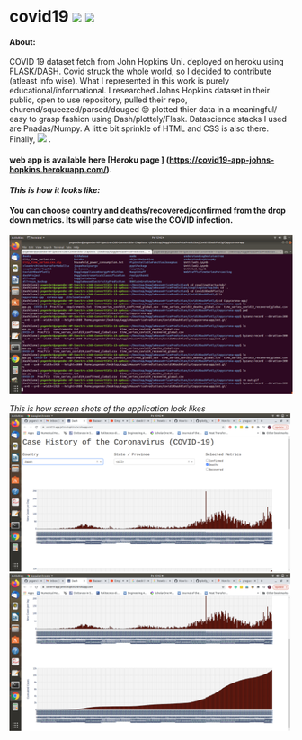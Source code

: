 # covid19 ![](https://img.shields.io/badge/Dpendencies-Pending-informational?style=flat&logo=Pending&logoColor=white&color=2bbc8a) ![](https://img.shields.io/badge/code-notmanaged-informational?style=flat&logo=Pending&logoColor=white&color=2bbc8a)  

#### About:
COVID 19 dataset fetch from John Hopkins Uni. deployed on heroku using FLASK/DASH. Covid struck the whole world, so I decided to contribute (atleast info wise).
What I represented in this work is purely educational/informational. I researched Johns Hopkins dataset in their public, open to use repository, pulled their repo, churend/squeezed/parsed/douged :blush: plotted thier data in a meaningful/ easy to grasp fashion using Dash/plottely/Flask. Datascience stacks I used are Pnadas/Numpy. A little bit sprinkle of HTML and CSS is also there. Finally,  ![](https://img.shields.io/badge/DeployedOn-Heroku-informational?style=flat&logo=Heroku&logoColor=white&color=2bbc8a) .


#### web app is available here [Heroku page ] (https://covid19-app-johns-hopkins.herokuapp.com/).


#### *This is how it looks like:*
#### You can choose country and deaths/recovered/confirmed from the drop down metrics. Its will parse date wise the COVID infection.

![](out.gif)


*This is how screen shots of the application look likes*
<img src="2021-05-17-10-42-36.png" width="500"/><img src="2021-05-17-10-42-41.png"  width="500"/>
